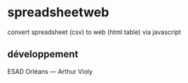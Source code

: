 # spreadsheetweb
convert spreadsheet (csv) to web (html table) via javascript

## développement
ESAD Orléans — Arthur Violy
